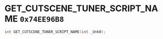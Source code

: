 # GET_CUTSCENE_TUNER_SCRIPT_NAME `0x74EE96B8`

```cpp
int GET_CUTSCENE_TUNER_SCRIPT_NAME(int _Unk0);
```